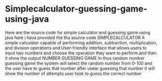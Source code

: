 # Simplecalculator-guessing-game-using-java
Here are the source code for simple calculator and guessing game using java 
here i hava provided the tha source code 
SIMPLECALCULATOR
A simple calculator capable of performing addition, subtraction, multiplication, and division operations and User-friendly interface that allows users to input two numbers and choose the operation they want to perform.and then it show the output 
NUMBER GUESSING GAME
In thus random number guessing game the system will select the random number from 0-100 and the user have to guess that number after usear guessing that number it will show the number of attempts user took to guess the correct number
